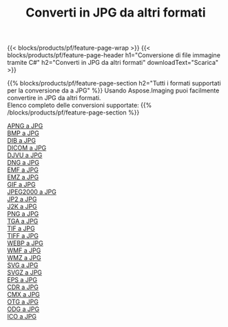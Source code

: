 ﻿---
title: Converti in JPG da altri formati 
weight: 3920
url: /it/java/conversion/to/jpg 
lang: it
langdirlevel: 2
locales: zh-hans,ja,it,ru,de,es,fr,nl,id,lt,pl,pt,vi,tr,ko,zh-hant,ar,hi,th,sv,cs,uk,he
description: Usando Aspose.Imaging puoi facilmente convertire in JPG da altri formati
---

{{< blocks/products/pf/feature-page-wrap >}}
{{< blocks/products/pf/feature-page-header h1="Conversione di file immagine tramite C#" h2="Converti in JPG da altri formati" downloadText="Scarica" >}}


{{% blocks/products/pf/feature-page-section  h2="Tutti i formati supportati per la conversione da a JPG" %}}
Usando Aspose.Imaging puoi facilmente convertire in JPG da altri formati.
<br/>
Elenco completo delle conversioni supportate:
{{% /blocks/products/pf/feature-page-section %}}
<div class="container-fluid productfamilypage bg-gray">
    <div class="convertypes bg-gray agp-content section">
        <div class="container">
		<div class="row other-converters">
		    <div class='col-md-2 other-converter remove-lp remove-rp'><a href="/imaging/it/java/conversion/apng-to-jpg" >APNG a JPG</a></div>
<div class='col-md-2 other-converter remove-lp remove-rp'><a href="/imaging/it/java/conversion/bmp-to-jpg" >BMP a JPG</a></div>
<div class='col-md-2 other-converter remove-lp remove-rp'><a href="/imaging/it/java/conversion/dib-to-jpg" >DIB a JPG</a></div>
<div class='col-md-2 other-converter remove-lp remove-rp'><a href="/imaging/it/java/conversion/dicom-to-jpg" >DICOM a JPG</a></div>
<div class='col-md-2 other-converter remove-lp remove-rp'><a href="/imaging/it/java/conversion/djvu-to-jpg" >DJVU a JPG</a></div>
<div class='col-md-2 other-converter remove-lp remove-rp'><a href="/imaging/it/java/conversion/dng-to-jpg" >DNG a JPG</a></div>
<div class='col-md-2 other-converter remove-lp remove-rp'><a href="/imaging/it/java/conversion/emf-to-jpg" >EMF a JPG</a></div>
<div class='col-md-2 other-converter remove-lp remove-rp'><a href="/imaging/it/java/conversion/emz-to-jpg" >EMZ a JPG</a></div>
<div class='col-md-2 other-converter remove-lp remove-rp'><a href="/imaging/it/java/conversion/gif-to-jpg" >GIF a JPG</a></div>
<div class='col-md-2 other-converter remove-lp remove-rp'><a href="/imaging/it/java/conversion/jpeg2000-to-jpg" >JPEG2000 a JPG</a></div>
<div class='col-md-2 other-converter remove-lp remove-rp'><a href="/imaging/it/java/conversion/jp2-to-jpg" >JP2 a JPG</a></div>
<div class='col-md-2 other-converter remove-lp remove-rp'><a href="/imaging/it/java/conversion/j2k-to-jpg" >J2K a JPG</a></div>
<div class='col-md-2 other-converter remove-lp remove-rp'><a href="/imaging/it/java/conversion/png-to-jpg" >PNG a JPG</a></div>
<div class='col-md-2 other-converter remove-lp remove-rp'><a href="/imaging/it/java/conversion/tga-to-jpg" >TGA a JPG</a></div>
<div class='col-md-2 other-converter remove-lp remove-rp'><a href="/imaging/it/java/conversion/tif-to-jpg" >TIF a JPG</a></div>
<div class='col-md-2 other-converter remove-lp remove-rp'><a href="/imaging/it/java/conversion/tiff-to-jpg" >TIFF a JPG</a></div>
<div class='col-md-2 other-converter remove-lp remove-rp'><a href="/imaging/it/java/conversion/webp-to-jpg" >WEBP a JPG</a></div>
<div class='col-md-2 other-converter remove-lp remove-rp'><a href="/imaging/it/java/conversion/wmf-to-jpg" >WMF a JPG</a></div>
<div class='col-md-2 other-converter remove-lp remove-rp'><a href="/imaging/it/java/conversion/wmz-to-jpg" >WMZ a JPG</a></div>
<div class='col-md-2 other-converter remove-lp remove-rp'><a href="/imaging/it/java/conversion/svg-to-jpg" >SVG a JPG</a></div>
<div class='col-md-2 other-converter remove-lp remove-rp'><a href="/imaging/it/java/conversion/svgz-to-jpg" >SVGZ a JPG</a></div>
<div class='col-md-2 other-converter remove-lp remove-rp'><a href="/imaging/it/java/conversion/eps-to-jpg" >EPS a JPG</a></div>
<div class='col-md-2 other-converter remove-lp remove-rp'><a href="/imaging/it/java/conversion/cdr-to-jpg" >CDR a JPG</a></div>
<div class='col-md-2 other-converter remove-lp remove-rp'><a href="/imaging/it/java/conversion/cmx-to-jpg" >CMX a JPG</a></div>
<div class='col-md-2 other-converter remove-lp remove-rp'><a href="/imaging/it/java/conversion/otg-to-jpg" >OTG a JPG</a></div>
<div class='col-md-2 other-converter remove-lp remove-rp'><a href="/imaging/it/java/conversion/odg-to-jpg" >ODG a JPG</a></div>
<div class='col-md-2 other-converter remove-lp remove-rp'><a href="/imaging/it/java/conversion/ico-to-jpg" >ICO a JPG</a></div>
                </div>
        </div>
    </div>
</div>
<br/>

